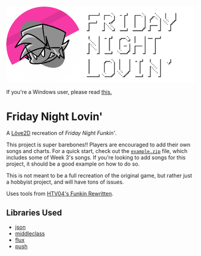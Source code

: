 ![icon](logo.png)

If you're a Windows user, please read [this.](https://github.com/plexityyy/friday-night-lovin/issues/2)

# Friday Night Lovin'

A [Löve2D](https://love2d.org/) recreation of *Friday Night Funkin'*.

This project is super barebones!! Players are encouraged to add their own songs and charts. For a quick start, check out the [`example.zip`](https://github.com/plexityyy/friday-night-lovin/blob/main/resources/example.zip) file, which includes some of Week 3's songs. If you're looking to add songs for this project, it should be a good example on how to do so.

This is not meant to be a full recreation of the original game, but rather just a hobbyist project, and will have tons of issues.

Uses tools from [HTV04's Funkin Rewritten](https://github.com/HTV04/funkin-rewritten).

## Libraries Used
- [json](https://github.com/rxi/json.lua)
- [middleclass](https://github.com/kikito/middleclass)
- [flux](https://github.com/rxi/flux)
- [push](https://github.com/Ulydev/push/)